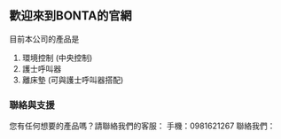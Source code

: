 ## 歡迎來到BONTA的官網

目前本公司的產品是
1. 環境控制 (中央控制)
2. 護士呼叫器
3. 離床墊 (可與護士呼叫器搭配)

### 聯絡與支援

您有任何想要的產品嗎？請聯絡我們的客服：
手機：0981621267
聯絡我們：


